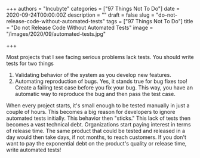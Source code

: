 +++
authors = "Incubyte"
categories = ["97 Things Not To Do"]
date = 2020-09-24T00:00:00Z
description = ""
draft = false
slug = "do-not-release-code-without-automated-tests"
tags = ["97 Things Not To Do"]
title = "Do not Release Code Without Automated Tests"
image = "/images/2020/09/automated-tests.jpg"

+++

Most projects that I see facing serious problems lack tests. You should write tests for two things

1. Validating behavior of the system as you develop new features.
2. Automating reproduction of bugs. Yes, it stands true for bug fixes too! Create a failing test case before you fix your bug. This way, you have an automatic way to reproduce the bug and then pass the test case.

When every project starts, it's small enough to be tested manually in just a couple of hours. This becomes a big reason for developers to ignore automated tests initially. This behavior then "sticks." This lack of tests then becomes a vast technical debt. Organizations start paying interest in terms of release time. The same product that could be tested and released in a day would then take days, if not months, to reach customers. If you don't want to pay the exponential debt on the product's quality or release time, write automated tests!
